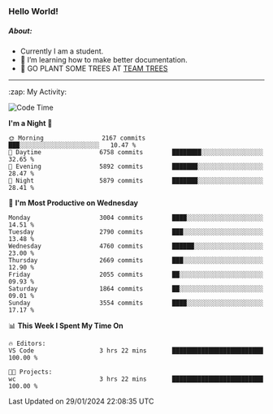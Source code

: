 ### Hello World!

##### About:
- Currently I am a student.
- 🌱 I’m learning how to make better documentation.
- 🌱 GO PLANT SOME TREES AT [TEAM TREES](https://teamtrees.org/)

---
  <summary>:zap: My Activity:</summary>
  
<!--START_SECTION:waka-->
![Code Time](http://img.shields.io/badge/Code%20Time-1%2C277%20hrs%2034%20mins-blue)

**I'm a Night 🦉** 

```text
🌞 Morning                2167 commits        ███░░░░░░░░░░░░░░░░░░░░░░   10.47 % 
🌆 Daytime                6758 commits        ████████░░░░░░░░░░░░░░░░░   32.65 % 
🌃 Evening                5892 commits        ███████░░░░░░░░░░░░░░░░░░   28.47 % 
🌙 Night                  5879 commits        ███████░░░░░░░░░░░░░░░░░░   28.41 % 
```
📅 **I'm Most Productive on Wednesday** 

```text
Monday                   3004 commits        ████░░░░░░░░░░░░░░░░░░░░░   14.51 % 
Tuesday                  2790 commits        ███░░░░░░░░░░░░░░░░░░░░░░   13.48 % 
Wednesday                4760 commits        ██████░░░░░░░░░░░░░░░░░░░   23.00 % 
Thursday                 2669 commits        ███░░░░░░░░░░░░░░░░░░░░░░   12.90 % 
Friday                   2055 commits        ██░░░░░░░░░░░░░░░░░░░░░░░   09.93 % 
Saturday                 1864 commits        ██░░░░░░░░░░░░░░░░░░░░░░░   09.01 % 
Sunday                   3554 commits        ████░░░░░░░░░░░░░░░░░░░░░   17.17 % 
```


📊 **This Week I Spent My Time On** 

```text
🔥 Editors: 
VS Code                  3 hrs 22 mins       █████████████████████████   100.00 % 

🐱‍💻 Projects: 
wc                       3 hrs 22 mins       █████████████████████████   100.00 % 
```


 Last Updated on 29/01/2024 22:08:35 UTC
<!--END_SECTION:waka-->
